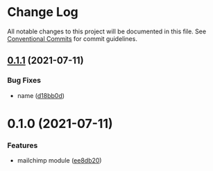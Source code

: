 # Change Log

All notable changes to this project will be documented in this file.
See [Conventional Commits](https://conventionalcommits.org) for commit guidelines.

## [0.1.1](https://github.com/trejgun/common-packages/compare/@trejgun/nest-js-module-mailchimp@0.1.0...@trejgun/nest-js-module-mailchimp@0.1.1) (2021-07-11)


### Bug Fixes

* name ([d18bb0d](https://github.com/trejgun/common-packages/commit/d18bb0d4caa63941ae9abf7bfd4653213d597006))





# 0.1.0 (2021-07-11)


### Features

* mailchimp module ([ee8db20](https://github.com/trejgun/common-packages/commit/ee8db205c27d814b2ae0cfb80cb5782b88e043c2))
